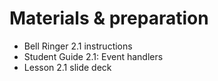 # Materials & preparation

- Bell Ringer 2.1 instructions
- Student Guide 2.1: Event handlers
- Lesson 2.1 slide deck

